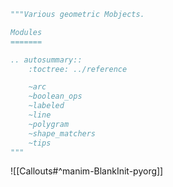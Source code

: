 
```python
"""Various geometric Mobjects.

Modules
=======

.. autosummary::
    :toctree: ../reference

    ~arc
    ~boolean_ops
    ~labeled
    ~line
    ~polygram
    ~shape_matchers
    ~tips
"""
```

![[Callouts#^manim-BlankInit-pyorg]]

